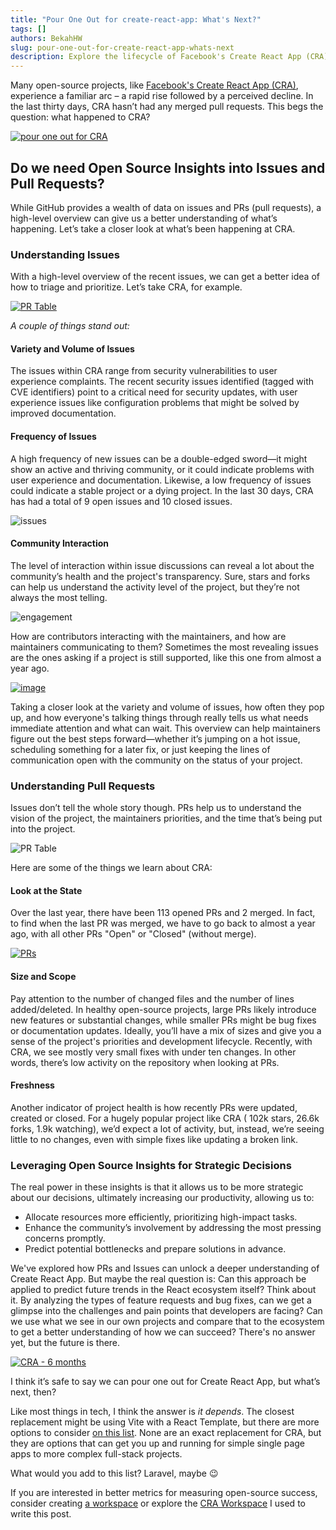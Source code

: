 ```yaml
---
title: "Pour One Out for create-react-app: What's Next?"
tags: []
authors: BekahHW
slug: pour-one-out-for-create-react-app-whats-next
description: Explore the lifecycle of Facebook's Create React App (CRA) and understand the significance of open-source insights into issues and pull requests.
---
```


Many open-source projects, like [Facebook's Create React App (CRA)](https://app.opensauced.pizza/s/facebook/create-react-app), experience a familiar arc – a rapid rise followed by a perceived decline. In the last thirty days, CRA hasn’t had any merged pull requests. This begs the question: what happened to CRA?

<!-- truncate -->


[![pour one out for CRA](https://cdn.sanity.io/images/r7m53vrk/production/8b6ba3109f6a8d048e0ee9ac66a7ea93d2db79ca-590x411.png?w=450)](https://x.com/bdougieYO/status/1790796316773335135)

## Do we need Open Source Insights into Issues and Pull Requests?

While GitHub provides a wealth of data on issues and PRs (pull requests), a high-level overview can give us a better understanding of what’s happening. Let’s take a closer look at what’s been happening at CRA.

### Understanding Issues

With a high-level overview of the recent issues, we can get a better idea of how to triage and prioritize. Let’s take CRA, for example. 

[![PR Table](https://cdn.sanity.io/images/r7m53vrk/production/89d84b97c63cb39fe8e17dcbf2103473ac0cf4b4-1011x904.png?w=450)](https://oss.fyi/LVeBSCV)

*A couple of things stand out:*

#### Variety and Volume of Issues

The issues within CRA range from security vulnerabilities to user experience complaints. The recent security issues identified (tagged with CVE identifiers) point to a critical need for security updates, with user experience issues like configuration problems that might be solved by improved documentation.

#### Frequency of Issues

 A high frequency of new issues can be a double-edged sword—it might show an active and thriving community, or it could indicate problems with user experience and documentation. Likewise, a low frequency of issues could indicate a stable project or a dying project. In the last 30 days, CRA has had a total of 9 open issues and 10 closed issues. 

![issues](https://cdn.sanity.io/images/r7m53vrk/production/9cc14b87769ffe7fd0a294b9df73b6084673d971-430x157.png?w=450)

#### Community Interaction

The level of interaction within issue discussions can reveal a lot about the community’s health and the project's transparency. Sure, stars and forks can help us understand the activity level of the project, but they’re not always the most telling.

![engagement](https://cdn.sanity.io/images/r7m53vrk/production/9c946dde5b64f9aa6288d8088e131c3d8ec08eb1-407x138.png?w=450)

How are contributors interacting with the maintainers, and how are maintainers communicating to them? Sometimes the most revealing issues are the ones asking if a project is still supported, like this one from almost a year ago.

[![image](https://cdn.sanity.io/images/r7m53vrk/production/b1bb4b3d4e091ed582cf51494d8625890369d4b4-980x90.png?w=450)](https://app.opensauced.pizza/workspaces/1cb08c8f-1744-4a9a-8078-633fd588a6e0/issues?page=4&limit=50&range=360)

Taking a closer look at the variety and volume of issues, how often they pop up, and how everyone's talking things through really tells us what needs immediate attention and what can wait. This overview can help maintainers figure out the best steps forward—whether it’s jumping on a hot issue, scheduling something for a later fix, or just keeping the lines of communication open with the community on the status of your project. 

### Understanding Pull Requests

Issues don’t tell the whole story though. PRs help us to understand the vision of the project, the maintainers priorities, and the time that’s being put into the project. 

![PR Table](https://cdn.sanity.io/images/r7m53vrk/production/b4d2637cc2d2c23f0e08e0efd33bc98db225d6e1-999x754.png?w=450)

Here are some of the things we learn about CRA:

#### Look at the State

Over the last year, there have been 113 opened PRs and 2 merged.  In fact, to find when the last PR was merged, we have to go back to almost a year ago, with all other PRs "Open" or "Closed" (without merge).

[![PRs](https://cdn.sanity.io/images/r7m53vrk/production/87956af014ca226d593eaddf5dd72ee6b86507d2-310x105.png?w=450)](https://app.opensauced.pizza/workspaces/1cb08c8f-1744-4a9a-8078-633fd588a6e0?range=360)

#### Size and Scope

Pay attention to the number of changed files and the number of lines added/deleted. In healthy open-source projects, large PRs likely introduce new features or substantial changes, while smaller PRs might be bug fixes or documentation updates. Ideally, you’ll have a mix of sizes and give you a sense of the project's priorities and development lifecycle. Recently, with CRA, we see mostly very small fixes with under ten changes. In other words, there’s low activity on the repository when looking at PRs.

#### Freshness

Another indicator of project health is how recently PRs were updated, created or closed. For a hugely popular project like CRA ( 102k stars, 26.6k forks, 1.9k watching), we’d expect a lot of activity, but, instead, we’re seeing little to no changes, even with simple fixes like updating a broken link. 

### Leveraging Open Source Insights for Strategic Decisions

The real power in these insights is that it allows us to be more strategic about our decisions, ultimately increasing our productivity, allowing us to:

- Allocate resources more efficiently, prioritizing high-impact tasks.
- Enhance the community’s involvement by addressing the most pressing concerns promptly.
- Predict potential bottlenecks and prepare solutions in advance.

We've explored how PRs and Issues can unlock a deeper understanding of Create React App. But maybe the real question is: Can this approach be applied to predict future trends in the React ecosystem itself? Think about it. By analyzing the types of feature requests and bug fixes, can we get a glimpse into the challenges and pain points that developers are facing? Can we use what we see in our own projects and compare that to the ecosystem to get a better understanding of how we can succeed? There's no answer yet, but the future is there.

[![CRA - 6 months](https://cdn.sanity.io/images/r7m53vrk/production/0c323088fe3663d37e01c3a6ec06bf6d7c0f2589-1002x468.png?w=450)](https://app.opensauced.pizza/workspaces/1cb08c8f-1744-4a9a-8078-633fd588a6e0?range=180)

I think it’s safe to say we can pour one out for Create React App, but what’s next, then? 

Like most things in tech, I think the answer is *it depends*. The closest replacement might be using Vite with a React Template, but there are more options to consider [on this list](https://oss.fyi/CRA-Alts). None are an exact replacement for CRA, but they are options that can get you up and running for simple single page apps to more complex full-stack projects. 

What would you add to this list? Laravel, maybe 😉

If you are interested in better metrics for measuring open-source success, consider creating [a workspace](http://app.opensauced.pizza/start) or explore the [CRA Workspace](https://oss.fyi/LVeBSCV) I used to write this post.

